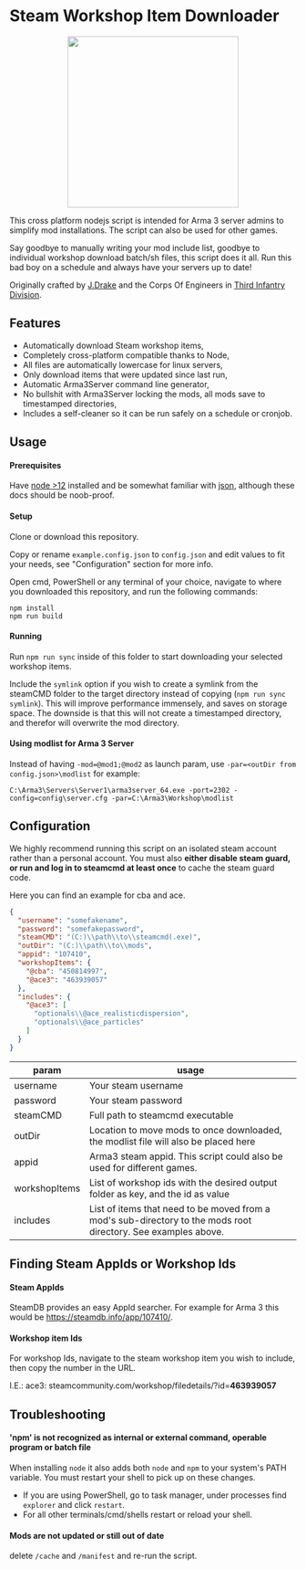 # Steam Workshop Item Downloader
<p align="center">
    <img width="300" height="300" src="https://lh5.googleusercontent.com/u_m260bf8KfZbdlNwSwh_rXnE6QniyfroKI8jDawnXtoTxcI4Ctj8L1H22CNkPKxVfivZri7xswTFQKjSFLRpPrhfuFuc03K59xqix0fvJm26rC4xMQObAJMQxrCHf0kzSv3E4pF">
</p>

This cross platform nodejs script is intended for Arma 3 server admins to simplify mod installations. The script can also be used for other games.

Say goodbye to manually writing your mod include list, goodbye to individual workshop download batch/sh files,
this script does it all. Run this bad boy on a schedule and always have your servers up to date!

Originally crafted by [J.Drake](https://3rdinf.us/perscom/personnel/soldier/418-jannes-drake/) and the Corps Of Engineers in [Third Infantry Division](https://3rdinf.us).

## Features
- Automatically download Steam workshop items,
- Completely cross-platform compatible thanks to Node,
- All files are automatically lowercase for linux servers,
- Only download items that were updated since last run,
- Automatic Arma3Server command line generator,
- No bullshit with Arma3Server locking the mods, all mods save to timestamped directories,
- Includes a self-cleaner so it can be run safely on a schedule or cronjob.

## Usage
#### Prerequisites
Have [node >12](https://nodejs.org/en/) installed
and be somewhat familiar with [json](https://www.json.org/json-en.html), although these docs should be noob-proof.

#### Setup
Clone or download this repository.

Copy or rename `example.config.json` to `config.json` and edit values to fit your needs, see "Configuration" section for more info.

Open cmd, PowerShell or any terminal of your choice, navigate to where you downloaded this repository, and run the following commands:
```console
npm install
npm run build
```

#### Running
Run `npm run sync` inside of this folder to start downloading your selected workshop items.

Include the `symlink` option if you wish to create a symlink from the steamCMD folder to the target directory instead of copying (`npm run sync symlink`). This will improve performance immensely, and saves on storage space. The downside is that this will not create a timestamped directory, and therefor will overwrite the mod directory.

#### Using modlist for Arma 3 Server
Instead of having `-mod=@mod1;@mod2` as launch param, use `-par=<outDir from config.json>\modlist` 
for example: 
```
C:\Arma3\Servers\Server1\arma3server_64.exe -port=2302 -config=config\server.cfg -par=C:\Arma3\Workshop\modlist
```

## Configuration
We highly recommend running this script on an isolated steam account rather than a personal account.
You must also **either disable steam guard, or run and log in to steamcmd at least once** to cache the steam guard code.

Here you can find an example for cba and ace.
```json
{
  "username": "somefakename",
  "password": "somefakepassword",
  "steamCMD": "(C:)\\path\\to\\steamcmd(.exe)",
  "outDir": "(C:)\\path\\to\\mods",
  "appid": "107410",
  "workshopItems": {
    "@cba": "450814997",
    "@ace3": "463939057"
  },
  "includes": {
    "@ace3": [
      "optionals\\@ace_realisticdispersion",
      "optionals\\@ace_particles"
    ]
  }
}
```
|param|usage|
|---|---|
|username|Your steam username|
|password|Your steam password|
|steamCMD|Full path to steamcmd executable|
|outDir|Location to move mods to once downloaded, the modlist file will also be placed here|
|appid|Arma3 steam appid. This script could also be used for different games.|
|workshopItems|List of workshop ids with the desired output folder as key, and the id as value|
|includes|List of items that need to be moved from a mod's sub-directory to the mods root directory. See examples above.|

## Finding Steam AppIds or Workshop Ids
#### Steam AppIds
SteamDB provides an easy AppId searcher. For example for Arma 3 this would be https://steamdb.info/app/107410/.

#### Workshop item Ids
For workshop Ids, navigate to the steam workshop item you wish to include, then copy the number in the URL.

I.E.: ace3: steamcommunity.com/workshop/filedetails/?id=**463939057**

## Troubleshooting
#### 'npm' is not recognized as internal or external command, operable program or batch file
When installing `node` it also adds both `node` and `npm` to your system's PATH variable. You must restart your shell to pick up on these changes.

- If you are using PowerShell, go to task manager, under processes find `explorer` and click `restart`.
- For all other terminals/cmd/shells restart or reload your shell.

#### Mods are not updated or still out of date
delete `/cache` and `/manifest` and re-run the script.
